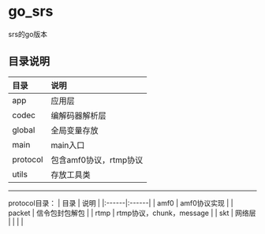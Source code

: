 # go_srs
srs的go版本

## 目录说明
|  目录  |  说明  |
|:------|:------|
| app | 应用层 |
| codec | 编解码器解析层 |
| global | 全局变量存放 |
| main | main入口 |
| protocol | 包含amf0协议，rtmp协议 |
| utils | 存放工具类 |
------

protocol目录：
|  目录  |  说明  |
|:------|:------|
| amf0 | amf0协议实现 |
| packet | 信令包封包解包 |
| rtmp | rtmp协议，chunk，message |
| skt | 网络层 |
| | |
